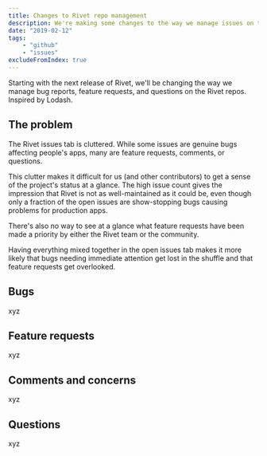 ```yaml
---
title: Changes to Rivet repo management
description: We're making some changes to the way we manage issues on the Rivet GitHub repositories.
date: "2019-02-12"
tags:
    - "github"
    - "issues"
excludeFromIndex: true
---
```

Starting with the next release of Rivet, we'll be changing the way we manage bug reports, feature requests, and questions on the Rivet repos. Inspired by Lodash.

## The problem

The Rivet issues tab is cluttered. While some issues are genuine bugs affecting people's apps, many are feature requests, comments, or questions.

This clutter makes it difficult for us (and other contributors) to get a sense of the project's status at a glance. The high issue count gives the impression that Rivet is not as well-maintained as it could be, even though only a fraction of the open issues are show-stopping bugs causing problems for production apps.

There's also no way to see at a glance what feature requests have been made a priority by either the Rivet team or the community.

Having everything mixed together in the open issues tab makes it more likely that bugs needing immediate attention get lost in the shuffle and that feature requests get overlooked.

## Bugs
xyz

## Feature requests
xyz

## Comments and concerns
xyz

## Questions
xyz
